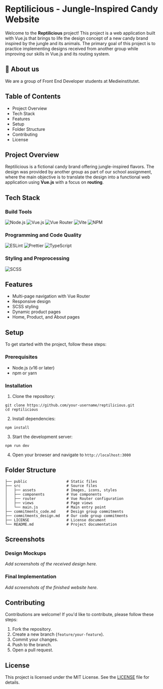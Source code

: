 # Reptilicious - Jungle-Inspired Candy Website

Welcome to the **Reptilicious** project! This project is a web application built with Vue.js that brings to life the design concept of a new candy brand inspired by the jungle and its animals. The primary goal of this project is to practice implementing designs received from another group while improving our skills in Vue.js and its routing system.

## 🚀 About us

We are a group of Front End Developer students at Medieinstitutet.

## Table of Contents

- Project Overview
- Tech Stack
- Features
- Setup
- Folder Structure
- Contributing
- License

## Project Overview

Reptilicious is a fictional candy brand offering jungle-inspired flavors. The design was provided by another group as part of our school assignment, where the main objective is to translate the design into a functional web application using **Vue.js** with a focus on **routing**.

## Tech Stack

### Build Tools

![Node.js](https://img.shields.io/badge/Node.js-339933?style=for-the-badge&logo=nodedotjs&logoColor=white) ![Vue.js](https://img.shields.io/badge/Vue.js-35495E?style=for-the-badge&logo=vue.js&logoColor=4FC08D) ![Vue Router](https://img.shields.io/badge/Vue_Router-35495E?style=for-the-badge&logo=vue.js&logoColor=4FC08D) ![Vite](https://img.shields.io/badge/Vite-646CFF?style=for-the-badge&logo=vite&logoColor=FFD62E) ![NPM](https://img.shields.io/badge/NPM-CB3837?style=for-the-badge&logo=npm&logoColor=white)

### Programming and Code Quality

![ESLint](https://img.shields.io/badge/ESLint-4B32C3?style=for-the-badge&logo=eslint&logoColor=white) ![Prettier](https://img.shields.io/badge/Prettier-F7B93E?style=for-the-badge&logo=prettier&logoColor=white) ![TypeScript](https://img.shields.io/badge/TypeScript-3178C6?style=for-the-badge&logo=typescript&logoColor=white)

### Styling and Preprocessing

![SCSS](https://img.shields.io/badge/SCSS-CC6699?style=for-the-badge&logo=sass&logoColor=white)

## Features

- Multi-page navigation with Vue Router
- Responsive design
- SCSS styling
- Dynamic product pages
- Home, Product, and About pages

## Setup

To get started with the project, follow these steps:

### Prerequisites

- Node.js (v16 or later)
- npm or yarn

### Installation

1.  Clone the repository:

```
git clone https://github.com/your-username/reptilicious.git
cd reptilicious
```

2.  Install dependencies:

```
npm install
```

3.  Start the development server:

```
npm run dev
```

4.  Open your browser and navigate to `http://localhost:3000`

## Folder Structure

```
├── public                  # Static files
├── src                     # Source files
│   ├── assets              # Images, icons, styles
│   ├── components          # Vue components
│   ├── router              # Vue Router configuration
│   ├── views               # Page views
│   └── main.js             # Main entry point
├── commitments_code.md     # Design group commitments
├── commitments_design.md   # Our code group commitments
├── LICENSE                 # License document
└── README.md               # Project documentation

```

## Screenshots

### Design Mockups

_Add screenshots of the received design here._

### Final Implementation

_Add screenshots of the finished website here._

## Contributing

Contributions are welcome! If you'd like to contribute, please follow these steps:

1.  Fork the repository.
2.  Create a new branch (`feature/your-feature`).
3.  Commit your changes.
4.  Push to the branch.
5.  Open a pull request.

## License

This project is licensed under the MIT License. See the [LICENSE](LICENSE) file for details.
